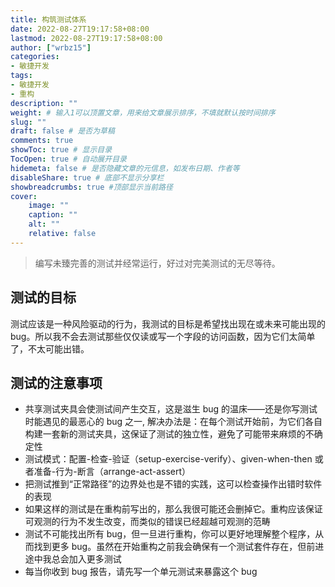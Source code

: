 ```yaml
---
title: 构筑测试体系
date: 2022-08-27T19:17:58+08:00
lastmod: 2022-08-27T19:17:58+08:00
author: ["wrbz15"]
categories: 
- 敏捷开发
tags: 
- 敏捷开发
- 重构
description: ""
weight: # 输入1可以顶置文章，用来给文章展示排序，不填就默认按时间排序
slug: ""
draft: false # 是否为草稿
comments: true
showToc: true # 显示目录
TocOpen: true # 自动展开目录
hidemeta: false # 是否隐藏文章的元信息，如发布日期、作者等
disableShare: true # 底部不显示分享栏
showbreadcrumbs: true #顶部显示当前路径
cover:
    image: ""
    caption: ""
    alt: ""
    relative: false
---
```

>  编写未臻完善的测试并经常运行，好过对完美测试的无尽等待。

## 测试的目标
测试应该是一种风险驱动的行为，我测试的目标是希望找出现在或未来可能出现的 bug。所以我不会去测试那些仅仅读或写一个字段的访问函数，因为它们太简单了，不太可能出错。

## 测试的注意事项
* 共享测试夹具会使测试间产生交互，这是滋生 bug 的温床——还是你写测试时能遇见的最恶心的 bug 之一, 解决办法是：在每个测试开始前，为它们各自构建一套新的测试夹具，这保证了测试的独立性，避免了可能带来麻烦的不确定性
* 测试模式：配置-检查-验证（setup-exercise-verify）、given-when-then 或者准备-行为-断言（arrange-act-assert）
* 把测试推到“正常路径”的边界处也是不错的实践，这可以检查操作出错时软件的表现
* 如果这样的测试是在重构前写出的，那么我很可能还会删掉它。重构应该保证可观测的行为不发生改变，而类似的错误已经超越可观测的范畴
* 测试不可能找出所有 bug，但一旦进行重构，你可以更好地理解整个程序，从而找到更多 bug。虽然在开始重构之前我会确保有一个测试套件存在，但前进途中我总会加入更多测试
* 每当你收到 bug 报告，请先写一个单元测试来暴露这个 bug